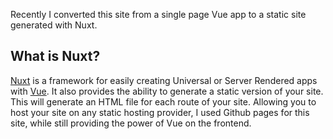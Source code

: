 Recently I converted this site from a single page Vue app to a static site generated with Nuxt.

## What is Nuxt?

[Nuxt](https://nuxtjs.org/guide) is a framework for easily creating Universal or Server Rendered apps with [Vue](https://vuejs.org/).
It also provides the ability to generate a static version of your site.
This will generate an HTML file for each route of your site.
Allowing you to host your site on any static hosting provider, I used Github pages for this site, while still providing the power of Vue on the frontend.



